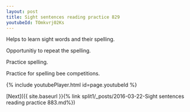 ```yaml
---
layout: post
title: Sight sentences reading practice 829
youtubeId: TOmkvrj02Ks
---
```

 
 
Helps to learn sight words and their spelling.

Opportunitiy to repeat the spelling. 

Practice spelling. 
 
Practice for spelling bee competitions. 
 
{% include youtubePlayer.html id=page.youtubeId %}
 
 

[Next]({{ site.baseurl }}{% link  split1/_posts/2016-03-22-Sight sentences reading practice 883.md%})
 
